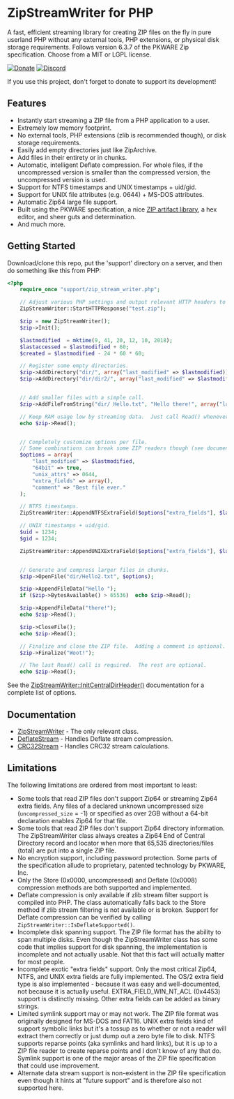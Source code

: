 ZipStreamWriter for PHP
=======================

A fast, efficient streaming library for creating ZIP files on the fly in pure userland PHP without any external tools, PHP extensions, or physical disk storage requirements.  Follows version 6.3.7 of the PKWARE Zip specification.  Choose from a MIT or LGPL license.

[![Donate](https://cubiclesoft.com/res/donate-shield.png)](https://cubiclesoft.com/donate/) [![Discord](https://img.shields.io/discord/777282089980526602?label=chat&logo=discord)](https://cubiclesoft.com/product-support/github/)

If you use this project, don't forget to donate to support its development!

Features
--------

* Instantly start streaming a ZIP file from a PHP application to a user.
* Extremely low memory footprint.
* No external tools, PHP extensions (zlib is recommended though), or disk storage requirements.
* Easily add empty directories just like ZipArchive.
* Add files in their entirety or in chunks.
* Automatic, intelligent Deflate compression.  For whole files, if the uncompressed version is smaller than the compressed version, the uncompressed version is used.
* Support for NTFS timestamps and UNIX timestamps + uid/gid.
* Support for UNIX file attributes (e.g. 0644) + MS-DOS attributes.
* Automatic Zip64 large file support.
* Built using the PKWARE specification, a nice [ZIP artifact library](https://github.com/corkami/pocs/tree/master/zip), a hex editor, and sheer guts and determination.
* And much more.

Getting Started
---------------

Download/clone this repo, put the 'support' directory on a server, and then do something like this from PHP:

```php
<?php
	require_once "support/zip_stream_writer.php";

	// Adjust various PHP settings and output relevant HTTP headers to trigger a download.
	ZipStreamWriter::StartHTTPResponse("test.zip");

	$zip = new ZipStreamWriter();
	$zip->Init();

	$lastmodified  = mktime(9, 41, 20, 12, 10, 2018);
	$lastaccessed = $lastmodified + 60;
	$created = $lastmodified - 24 * 60 * 60;

	// Register some empty directories.
	$zip->AddDirectory("dir/", array("last_modified" => $lastmodified));
	$zip->AddDirectory("dir/dir2/", array("last_modified" => $lastmodified));


	// Add smaller files with a simple call.
	$zip->AddFileFromString("dir/ Hello.txt", "Hello there!", array("last_modified" => $lastmodified));

	// Keep RAM usage low by streaming data.  Just call Read() whenever to clear out the internal buffer.
	echo $zip->Read();


	// Completely customize options per file.
	// Some combinations can break some ZIP readers though (see documentation).
	$options = array(
		"last_modified" => $lastmodified,
		"64bit" => true,
		"unix_attrs" => 0644,
		"extra_fields" => array(),
		"comment" => "Best file ever."
	);

	// NTFS timestamps.
	ZipStreamWriter::AppendNTFSExtraField($options["extra_fields"], $lastmodified, $lastaccessed, $created);

	// UNIX timestamps + uid/gid.
	$uid = 1234;
	$gid = 1234;

	ZipStreamWriter::AppendUNIXExtraField($options["extra_fields"], $lastaccessed, $lastmodified, $uid, $gid);


	// Generate and compress larger files in chunks.
	$zip->OpenFile("dir/Hello2.txt", $options);

	$zip->AppendFileData("Hello ");
	if ($zip->BytesAvailable() > 65536)  echo $zip->Read();

	$zip->AppendFileData("there!");
	echo $zip->Read();

	$zip->CloseFile();
	echo $zip->Read();

	// Finalize and close the ZIP file.  Adding a comment is optional.
	$zip->Finalize("Woot!");

	// The last Read() call is required.  The rest are optional.
	echo $zip->Read();
```

See the [ZipStreamWriter::InitCentralDirHeader()](docs/zip_stream_writer.md#zipstreamwriterinitcentraldirheaderoptions--array-dostype--zipstreamwriterfile_attribute_msdos_archive) documentation for a complete list of options.

Documentation
-------------

* [ZipStreamWriter](docs/zip_stream_writer.md) - The only relevant class.
* [DeflateStream](https://github.com/cubiclesoft/ultimate-web-scraper/blob/master/docs/deflate_stream.md) - Handles Deflate stream compression.
* [CRC32Stream](https://github.com/cubiclesoft/ultimate-web-scraper/blob/master/docs/crc32_stream.md) - Handles CRC32 stream calculations.

Limitations
-----------

The following limitations are ordered from most important to least:

* Some tools that read ZIP files don't support Zip64 or streaming Zip64 extra fields.  Any files of a declared unknown uncompressed size (`uncompressed_size` = -1) or specified as over 2GB without a 64-bit declaration enables Zip64 for that file.
* Some tools that read ZIP files don't support Zip64 directory information.  The ZipStreamWriter class always creates a Zip64 End of Central Directory record and locator when more that 65,535 directories/files (total) are put into a single ZIP file.
* No encryption support, including password protection.  Some parts of the specification allude to proprietary, patented technology by PKWARE, Inc.
* Only the Store (0x0000, uncompressed) and Deflate (0x0008) compression methods are both supported and implemented.
* Deflate compression is only available if zlib stream filter support is compiled into PHP.  The class automatically falls back to the Store method if zlib stream filtering is not available or is broken.  Support for Deflate compression can be verified by calling `ZipStreamWriter::IsDeflateSupported()`.
* Incomplete disk spanning support.  The ZIP file format has the ability to span multiple disks.  Even though the ZipStreamWriter class has some code that implies support for disk spanning, the implementation is incomplete and not actually usable.  Not that this fact will actually matter for most people.
* Incomplete exotic "extra fields" support.  Only the most critical Zip64, NTFS, and UNIX extra fields are fully implemented.  The OS/2 extra field type is also implemented - because it was easy and well-documented, not because it is actually useful.  EXTRA_FIELD_WIN_NT_ACL (0x4453) support is distinctly missing.  Other extra fields can be added as binary strings.
* Limited symlink support may or may not work.  The ZIP file format was originally designed for MS-DOS and FAT16.  UNIX extra fields kind of support symbolic links but it's a tossup as to whether or not a reader will extract them correctly or just dump out a zero byte file to disk.  NTFS supports reparse points (aka symlinks and hard links), but it is up to a ZIP file reader to create reparse points and I don't know of any that do.  Symlink support is one of the major areas of the ZIP file specification that could use improvement.
* Alternate data stream support is non-existent in the ZIP file specification even though it hints at "future support" and is therefore also not supported here.
